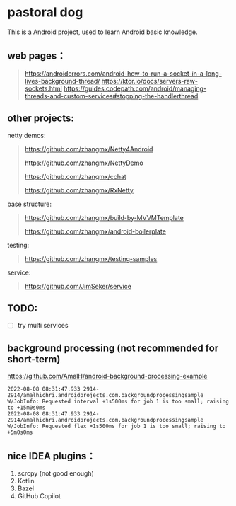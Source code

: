 # pastoral dog

This is a Android project, used to learn Android basic knowledge.

## web pages：

> https://androiderrors.com/android-how-to-run-a-socket-in-a-long-lives-background-thread/
> https://ktor.io/docs/servers-raw-sockets.html
> https://guides.codepath.com/android/managing-threads-and-custom-services#stopping-the-handlerthread


## other projects:

netty demos:

> https://github.com/zhangmx/Netty4Android 
> 
> https://github.com/zhangmx/NettyDemo 
> 
> https://github.com/zhangmx/cchat 
>
> https://github.com/zhangmx/RxNetty

base structure:

> https://github.com/zhangmx/build-by-MVVMTemplate
> 
> https://github.com/zhangmx/android-boilerplate

testing:
> https://github.com/zhangmx/testing-samples

service:
> https://github.com/JimSeker/service

## TODO: 

-[ ] try multi services 

## background processing (not recommended for short-term)

https://github.com/AmalH/android-background-processing-example
```log
2022-08-08 08:31:47.933 2914-2914/amalhichri.androidprojects.com.backgroundprocessingsample W/JobInfo: Requested interval +1s500ms for job 1 is too small; raising to +15m0s0ms
2022-08-08 08:31:47.933 2914-2914/amalhichri.androidprojects.com.backgroundprocessingsample W/JobInfo: Requested flex +1s500ms for job 1 is too small; raising to +5m0s0ms
```

## nice IDEA plugins：

1. scrcpy (not good enough)
2. Kotlin
3. Bazel
4. GitHub Copilot
